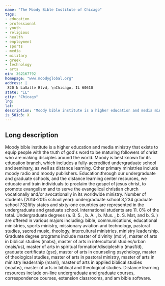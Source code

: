 ```yaml
---
name: "The Moody Bible Institute of Chicago"
tags:
- education
- professional
- youth
- religious
- health
- employment
- sports
- media
- military
- greek
- technology
- arts
ein: 362167792
homepage: "www.moodyglobal.org"
address: |
 820 N LaSalle Blvd, \nChicago, IL 60610
state: "IL"
city: "Chicago"
lng: 
lat: 
description: "Moody bible institute is a higher education and media ministry that exists to equip people with the truth of god's word to be maturing followers of christ who are making disciples around the world. Moody is best known for its education branch, which includes a fully-accredited undergraduate school and seminary, as well as distance learning. Other primary ministries include moody radio and moody publishers. "
is_501c3: X
---
```


## Long description

Moody bible institute is a higher education and media ministry that exists to equip people with the truth of god's word to be maturing followers of christ who are making disciples around the world. Moody is best known for its education branch, which includes a fully-accredited undergraduate school and seminary, as well as distance learning. Other primary ministries include moody radio and moody publishers. Education:through our undergraduate and graduate schools, and the distance learning center resources, we educate and train individuals to proclaim the gospel of jesus christ, to promote evangelism and to serve the evangelical christian church vocationally and/or avocationally in its worldwide ministry. Number of students (2014-2015 school year): undergraduate school 3,234 graduate school 732fifty states and sixty-one countries are represented in the undergraduate and graduate school. International students are 11. 0% of the total. Undergraduate degrees (a. B. S. , b. A. , b. Mus. , b. S. Mat, and b. S. ) are offered in various majors including: bible, communications, educational ministries, sports ministry, missionary aviation and technology, pastoral studies, sacred music, theology, intercultural ministries, ministry leadership. Graduate degree programs include master of divinity (mdiv), master of arts in biblical studies (mabs), master of arts in intercultural studies/urban (mais/us), master of arts in spiritual formation/discipleship (masf/d), graduate certificate (gsc), master of arts in counseling psychology, master of theological studies, master of arts in pastoral ministry, master of arts in ministry leadership (maml), master of arts in applied biblical studies (maabs), master of arts in biblical and theological studies. Distance learning resources include on-line undergraduate and graduate courses, correspondence courses, extension classrooms, and am bible software. 
